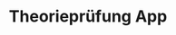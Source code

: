---
layout: default
title: Theorieprüfung App
description: Die App mit inoffiziellen Fragen für die schweizer Theorie Prüfung Kat. A und B.
meta_title: Führerschein App für die Auto Theorieprüfung | EasyTheory
meta_description: Mach Dein Führerausweis und bestehe mit uns deine Autoprüfung. Lerne für die Theorieprüfung Auto & Motorrad mit unserer Fahrprüfung & Führerschein App.
---